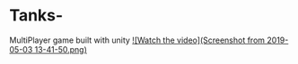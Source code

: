 # Tanks-
MultiPlayer game built with unity
[![Watch the video](Screenshot from 2019-05-03 13-41-50.png)](https://www.youtube.com/watch?v=WKIDeiQlQMs)
